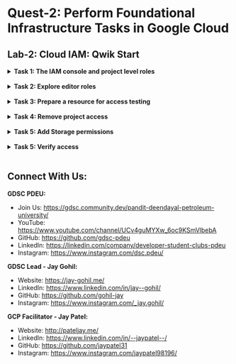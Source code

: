 # Quest-2: Perform Foundational Infrastructure Tasks in Google Cloud
## Lab-2: Cloud IAM: Qwik Start

<details> 
  <summary><b>Task 1: The IAM console and project level roles</b></summary>
  <br/>
  <p>
    
1. Return to the Username 1 Cloud Console page.
2. Select Navigation menu > IAM & Admin > IAM. You are now in the "IAM & Admin" console.
3. Click +ADD button at the top of the page and explore the project roles associated with Projects by clicking on the "Select a role" dropdown menu:
4. Click CANCEL to exit out of the "Add principal" panel.
    
  </p>
</details>
<br/>
  
<details> 
  <summary><b>Task 2: Explore editor roles</b></summary>
  <br/>
  <p>
    
1. Now switch to the **Username 2** console.   
2. Navigate to the IAM & Admin console, select Navigation menu > IAM & Admin > IAM.
3. Search through the table to find Username 1 and Username 2 and examine the roles they are granted.
    - Username 2 has the "Viewer" role granted to it.
    - The +ADD button at the top is grayed out—if you try to click on it you get the required permission message
4. Switch back to the Username 1 console for the next step.
  </p>
</details>
<br/>

<details> 
  <summary><b>Task 3: Prepare a resource for access testing</b></summary>
  <br/>
  <p>
    
1. Create a Cloud Storage bucket with a unique name. From the Cloud Console, select Navigation menu > Cloud Storage > Browser.
2. Click CREATE BUCKET.
3. Update the following fields, leave all others at their default values:
    
    | Property | Value |
    | :---:   | :-: |
    | Name: | globally unique name (create it yourself!) and click CONTINUE. |
    | Location Type: | Multi-Region |
4. Click CREATE.
5. Upload a sample file
    a. On the Bucket Details page click UPLOAD FILES button.
    b. Browse your computer to find a file to use. Any text or html file will do.
    c. Click on the three dots at the end of the line containing the file and click Rename.
    d. Rename the file ‘sample.txt'.
    e. Click RENAME.
6. Verify project viewer access
    a. Switch to the Username 2 console.
    b. From the Console, select Navigation menu > Cloud Storage > Browser. Verify that this user can see the bucket.

  </p>
</details>
<br/>

<details> 
  <summary><b>Task 4: Remove project access</b></summary>
  <br/>
  <p>
    
1. Switch to the **Username 1** console
2. Remove Project Viewer for Username 2
    a. Select Navigation menu > IAM & Admin > IAM. Then click the pencil icon next to Username 2.
    b. Remove Project Viewer access for Username 2 by clicking the trashcan icon next to the role name. Then click SAVE.
3. Verify that Username 2 has lost access
    a. Switch to Username 2 Cloud Console. Ensure that you are still signed in with Username 2's credentials and that you haven't been signed out of the project after permissions were revoked. If signed out, sign in back with the proper credentials.
    b. Navigate back to Cloud Storage by selecting Navigation menu > Cloud Storage > Browser.

  </p>
</details>
<br/>

<details> 
  <summary><b>Task 5: Add Storage permissions</b></summary>
  <br/>
  <p>
    
1. Switch to Username 1 console. Ensure that you are still signed in with Username 1's credentials. If you are signed out, sign in back with the proper credentials.
2. In the Console, select Navigation menu > IAM & Admin > IAM.
3. Click + ADD button and paste the Username 2 name into the New principals field.
4. In the Select a role field, select Cloud Storage > Storage Object Viewer from the drop-down menu.
5. Click SAVE.
    
  </p>
</details>
<br/>

<details> 
  <summary><b>Task 5: Verify access</b></summary>
  <br/>
  <p>
    
1. Switch to the Username 2 console. You'll still be on the Storage page.
    a. Username 2 doesn't have the Project Viewer role, so that user can't see the project or any of its resources in the Console. However, this user has specific access to Cloud Storage, the Storage Object Viewer role - check it out now.
2. Click the Activate Cloud Shell icon to open the Cloud Shell command line. If prompted click Continue.
3. Open up a Cloud Shell session and then enter in the following command, replace [YOUR_BUCKET_NAME] with the name of the bucket you created earlier:
    ```
    gsutil ls gs://[YOUR_BUCKET_NAME]
    ```
4. As you can see, you gave Username 2 view access to the Cloud Storage bucket.
  </p>
</details>
<br/>


## Connect With Us:

**GDSC PDEU:**
- Join Us: https://gdsc.community.dev/pandit-deendayal-petroleum-university/
- YouTube: https://www.youtube.com/channel/UCv4guMYXw_6oc9KSmVlbebA
- GitHub: https://github.com/gdsc-pdeu
- LinkedIn: https://linkedin.com/company/developer-student-clubs-pdeu
- Instagram: https://www.instagram.com/dsc.pdeu/

**GDSC Lead - Jay Gohil:**
- Website: https://jay-gohil.me/
- LinkedIn: https://www.linkedin.com/in/jay--gohil/
- GitHub: https://github.com/gohil-jay
- Instagram: https://www.instagram.com/_jay.gohil/

**GCP Facilitator - Jay Patel:**
- Website: http://pateljay.me/
- LinkedIn: https://www.linkedin.com/in/--jaypatel--/
- GitHub: https://github.com/jaypatel31
- Instagram: https://www.instagram.com/jaypatel98196/

